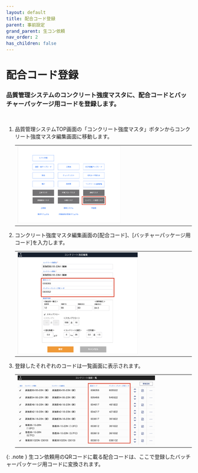 ```yaml
---
layout: default
title: 配合コード登録
parent: 事前設定
grand_parent: 生コン依頼
nav_order: 2
has_children: false
---
```


# 配合コード登録

### 品質管理システムのコンクリート強度マスタに、配合コードとバッチャーパッケージ用コードを登録します。

<br>

1. 品質管理システムTOP画面の「コンクリート強度マスタ」ボタンからコンクリート強度マスタ編集画面に移動します。

    <table><tr><td>
    <img src="../../../../assets/images/concrete-request/pre-configuration/mixture-registration/1.png" width="60%">
    </td></tr></table>

1. コンクリート強度マスタ編集画面の[配合コード]、[バッチャーパッケージ用コード]を入力します。

    <table><tr><td>
    <img src="../../../../assets/images/concrete-request/pre-configuration/mixture-registration/2.png" width="70%">
    </td></tr></table>

1. 登録したそれぞれのコードは一覧画面に表示されます。

    <table><tr><td>
    <img src="../../../../assets/images/concrete-request/pre-configuration/mixture-registration/3.png" width="80%">
    </td></tr></table>

{: .note }
生コン依頼用のQRコードに載る配合コードは、ここで登録したバッチャーパッケージ用コードに変換されます。
